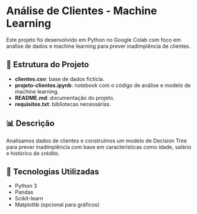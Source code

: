 # Análise de Clientes - Machine Learning
Este projeto foi desenvolvido em Python no Google Colab com foco em análise de dados e machine learning para prever inadimplência de clientes.

## 📁 Estrutura do Projeto
- **clientes.csv**: base de dados fictícia.
- **projeto-clientes.ipynb**: notebook com o código de análise e modelo de machine learning.
- **README.md**: documentação do projeto.
- **requisitos.txt**: bibliotecas necessárias.

## 📊 Descrição
Analisamos dados de clientes e construímos um modelo de Decision Tree para prever inadimplência com base em características como idade, salário e histórico de crédito.

## 🔧 Tecnologias Utilizadas
- Python 3
- Pandas
- Scikit-learn
- Matplotlib (opcional para gráficos)
